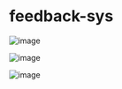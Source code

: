# feedback-sys


![image](https://user-images.githubusercontent.com/65607123/194766909-648b363e-cd7f-4d04-96a7-0c9c8dfbee5f.png)

![image](https://user-images.githubusercontent.com/65607123/194766950-cda9b013-4055-4165-8b45-d29851c289e5.png)

![image](https://user-images.githubusercontent.com/65607123/194766995-d82ce64a-feee-461b-9542-424cf6587caa.png)

